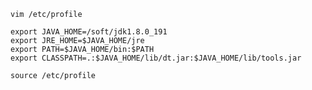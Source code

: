 ```aidl
vim /etc/profile
```

```aidl
export JAVA_HOME=/soft/jdk1.8.0_191
export JRE_HOME=$JAVA_HOME/jre
export PATH=$JAVA_HOME/bin:$PATH 
export CLASSPATH=.:$JAVA_HOME/lib/dt.jar:$JAVA_HOME/lib/tools.jar

```

```aidl
source /etc/profile 
```